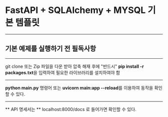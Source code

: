 # FastAPI + SQLAlchemy + MYSQL 기본 템플릿

---

## 기본 예제를 실행하기 전 필독사항

---
git clone 또는 Zip 파일을 다운 받아 압축 해재 후에 "반드시" **pip install -r packages.txt**을 입력하여 필요한 라이브러리를 설치하여야 함

---
 **python main.py** 명령어 또는 **uvicorn main:app --reload**를 이용하여 동작을 확인할 수 있다.

---
** API 명세서는 ** localhost:8000/docs 로 들어가면 확인할 수 있다.
